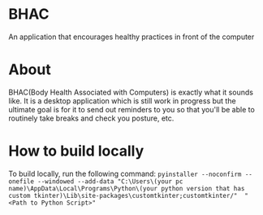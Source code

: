 # BHAC
 An application that encourages healthy practices in front of the computer
# About
 BHAC(Body Health Associated with Computers) is exactly what it sounds like. It is a desktop application which is still work in progress but the ultimate goal is for it to send out reminders to you so that you'll be able to routinely take breaks and check you posture, etc.
# How to build locally
To build locally, run the following command: ```pyinstaller --noconfirm --onefile --windowed --add-data "C:\Users\(your pc name)\AppData\Local\Programs\Python\(your python version that has custom tkinter)\Lib\site-packages\customtkinter;customtkinter/"  "<Path to Python Script>"```
